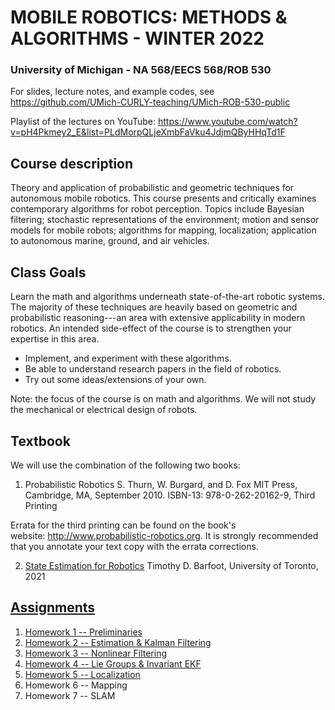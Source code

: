 # MOBILE ROBOTICS: METHODS & ALGORITHMS - WINTER 2022
### University of Michigan - NA 568/EECS 568/ROB 530

For slides, lecture notes, and example codes, see https://github.com/UMich-CURLY-teaching/UMich-ROB-530-public 

Playlist of the lectures on YouTube: https://www.youtube.com/watch?v=pH4Pkmey2_E&list=PLdMorpQLjeXmbFaVku4JdjmQByHHqTd1F

## Course description
Theory and application of probabilistic and geometric techniques for autonomous mobile robotics. This course presents and critically examines contemporary algorithms for robot perception. Topics include Bayesian filtering; stochastic representations of the environment; motion and sensor models for mobile robots; algorithms for mapping, localization; application to autonomous marine, ground, and air vehicles.

## Class Goals
Learn the math and algorithms underneath state-of-the-art robotic systems. The majority of these techniques are heavily based on geometric and probabilistic reasoning---an area with extensive applicability in modern robotics. An intended side-effect of the course is to strengthen your expertise in this area.

- Implement, and experiment with these algorithms.
- Be able to understand research papers in the field of robotics.
- Try out some ideas/extensions of your own.

Note: the focus of the course is on math and algorithms. We will not study the mechanical or electrical design of robots. 

## Textbook
We will use the combination of the following two books:

1. Probabilistic Robotics
S. Thurn, W. Burgard, and D. Fox
MIT Press, Cambridge, MA, September 2010.
ISBN-13: 978-0-262-20162-9, Third Printing

Errata for the third printing can be found on the book's website: http://www.probabilistic-robotics.org. It is strongly recommended that you annotate your text copy with the errata corrections. 

2. [State Estimation for Robotics](http://asrl.utias.utoronto.ca/~tdb/bib/barfoot_ser17.pdf)
Timothy D. Barfoot, University of Toronto, 2021

## [Assignments](https://github.com/UMich-CURLY-teaching/UMich-ROB-530-public/tree/main/homework)

1. [Homework 1 -- Preliminaries](https://github.com/UMich-CURLY-teaching/UMich-ROB-530-public/tree/main/homework/homework-01)
2. [Homework 2 -- Estimation & Kalman Filtering](https://github.com/UMich-CURLY-teaching/UMich-ROB-530-public/tree/main/homework/homework-02)
3. [Homework 3 -- Nonlinear Filtering](https://github.com/UMich-CURLY-teaching/UMich-ROB-530-public/tree/main/homework/homework-03)
4. [Homework 4 -- Lie Groups & Invariant EKF](https://github.com/UMich-CURLY-teaching/UMich-ROB-530-public/tree/main/homework/homework-04)
5. [Homework 5 -- Localization](https://github.com/UMich-CURLY-teaching/UMich-ROB-530-public/tree/main/homework/homework-05)
6. Homework 6 -- Mapping
7. Homework 7 -- SLAM
